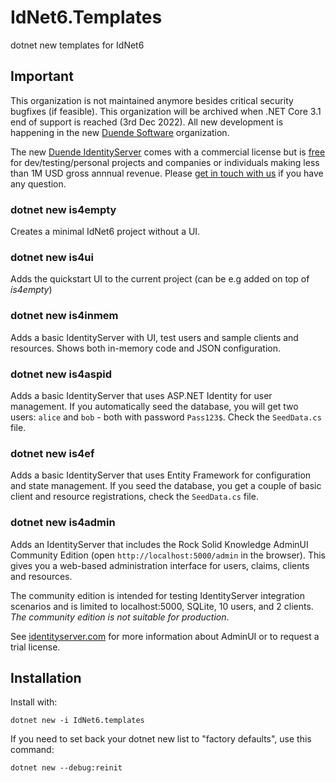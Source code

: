 # IdNet6.Templates
dotnet new templates for IdNet6

## Important
This organization is not maintained anymore besides critical security bugfixes (if feasible). This organization will be archived when .NET Core 3.1 end of support is reached (3rd Dec 2022). All new development is happening in the new [Duende Software](https://github.com/duendesoftware) organization. 

The new [Duende IdentityServer](https://duendesoftware.com/products/identityserver) comes with a commercial license but is [free](https://blog.duendesoftware.com/posts/20220111_fair_trade/) for dev/testing/personal projects and companies or individuals making less than 1M USD gross annnual revenue. Please [get in touch with us](https://duendesoftware.com/contact) if you have any question.

### dotnet new is4empty
Creates a minimal IdNet6 project without a UI.

### dotnet new is4ui
Adds the quickstart UI to the current project (can be e.g added on top of *is4empty*)

### dotnet new is4inmem
Adds a basic IdentityServer with UI, test users and sample clients and resources. Shows both in-memory code and JSON configuration.

### dotnet new is4aspid
Adds a basic IdentityServer that uses ASP.NET Identity for user management. If you automatically seed the database, you will get two users: `alice` and `bob` - both with password `Pass123$`. Check the `SeedData.cs` file.

### dotnet new is4ef
Adds a basic IdentityServer that uses Entity Framework for configuration and state management. If you seed the database, you get a couple of basic client and resource registrations, check the `SeedData.cs` file.

### dotnet new is4admin
Adds an IdentityServer that includes the Rock Solid Knowledge AdminUI Community Edition (open `http://localhost:5000/admin` in the browser). This gives you a web-based administration interface for users, claims, clients and resources.

The community edition is intended for testing IdentityServer integration scenarios and is limited to localhost:5000, SQLite, 10 users, and 2 clients. *The community edition is not suitable for production*.

See [identityserver.com](https://www.identityserver.com/products) for more information about AdminUI or to request a trial license.

## Installation 

Install with:

`dotnet new -i IdNet6.templates`

If you need to set back your dotnet new list to "factory defaults", use this command:

`dotnet new --debug:reinit`
